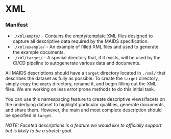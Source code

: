 # XML

### Manifest
* `./xml/empty/` - Contains the empty/template XML files designed to capture all descriptive data required by the MAIDS specification.
* `./xml/example/` - An example of filled XML files and used to generate the example documents.
* `./xml/target/` - A special directory that, if it exists, will be used by the CI/CD pipeline to autogenerate various data and documents.

All MAIDS descriptions should have a `target` directory located in `./xml/` that describes the dataset as fully as possible. To create the `target` directory, simply copy the `empty` directory, rename it, and begin filling out the XML files. We are working on less error prone methods to do this initial task.

You can use this namespacing feature to create descriptive views/facets on the underlying dataset to highlight particular qualities, generate documents, and share them. However, the main and most complete description should be specified in `target`.

_NOTE: Faceted descriptions is a feature we would like to officially support but is likely to be a stretch goal._